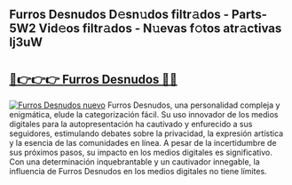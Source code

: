 ## Furros Desnudos D𝚎sn𝚞dos filtr𝚊dos - Parts-5W2 Vid𝚎os filtr𝚊dos - N𝚞evas f𝚘tos atr𝚊ctivas lj3uW

# <h2><a href="http://mb420i.tromn.icu/?c=Furros+Desnudos">🔗👉👉👉 Furros Desnudos 🔗🔗</a></h2>

[![Furros Desnudos nuevo](https://i.imgur.com/pEAQMta.gif)](http://mb420i.tromn.icu/?c=Furros+Desnudos)
Furros Desnudos, una personalidad compleja y enigmática, elude la categorización fácil. Su uso innovador de los medios digitales para la autopresentación ha cautivado y enfurecido a sus seguidores, estimulando debates sobre la privacidad, la expresión artística y la esencia de las comunidades en línea. A pesar de la incertidumbre de sus próximos pasos, su impacto en los medios digitales es significativo. Con una determinación inquebrantable y un cautivador innegable, la influencia de Furros Desnudos en los medios digitales no tiene límites.

